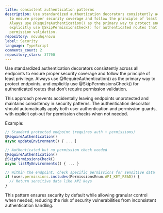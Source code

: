 ```yaml
---
title: consistent authentication patterns
description: Use standardized authentication decorators consistently across all endpoints
  to ensure proper security coverage and follow the principle of least privilege.
  Always use @RequireAuthentication() as the primary way to protect endpoints, and
  explicitly use @SkipPermissionsCheck() for authenticated routes that don't require
  permission validation.
repository: novuhq/novu
label: Security
language: TypeScript
comments_count: 2
repository_stars: 37700
---
```


Use standardized authentication decorators consistently across all endpoints to ensure proper security coverage and follow the principle of least privilege. Always use @RequireAuthentication() as the primary way to protect endpoints, and explicitly use @SkipPermissionsCheck() for authenticated routes that don't require permission validation.

This approach prevents accidentally leaving endpoints unprotected and maintains consistency in security patterns. The authentication decorator should automatically apply both user authentication and permission guards, with explicit opt-out for permission checks when not needed.

Example:
```typescript
// Standard protected endpoint (requires auth + permissions)
@RequireAuthentication()
async updateEnvironment() { ... }

// Authenticated but no permission check needed
@RequireAuthentication()
@SkipPermissionsCheck()
async listMyEnvironments() { ... }

// Within the endpoint, check specific permissions for sensitive data
if (user.permissions.includes(PermissionsEnum.API_KEY_READ)) {
  // Return sensitive data like API keys
}
```

This pattern ensures security by default while allowing granular control when needed, reducing the risk of security vulnerabilities from inconsistent authentication handling.